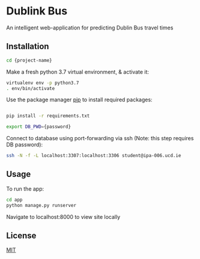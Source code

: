 # Dublink Bus

An intelligent web-application for predicting Dublin Bus travel times

## Installation

```bash
cd {project-name}
```
Make a fresh python 3.7 virtual environment, & activate it:

```bash
virtualenv env -p python3.7
. env/bin/activate
```
Use the package manager [pip](https://pip.pypa.io/en/stable/) to install required packages:
```bash

pip install -r requirements.txt
```
```bash
export DB_PWD={password}
```
Connect to database using port-forwarding via ssh (Note: this step requires DB password):
```bash
ssh -N -f -L localhost:3307:localhost:3306 student@ipa-006.ucd.ie
```
## Usage


To run the app:

```bash
cd app
python manage.py runserver
```
Navigate to localhost:8000 to view site locally

## License
[MIT](https://choosealicense.com/licenses/mit/)

